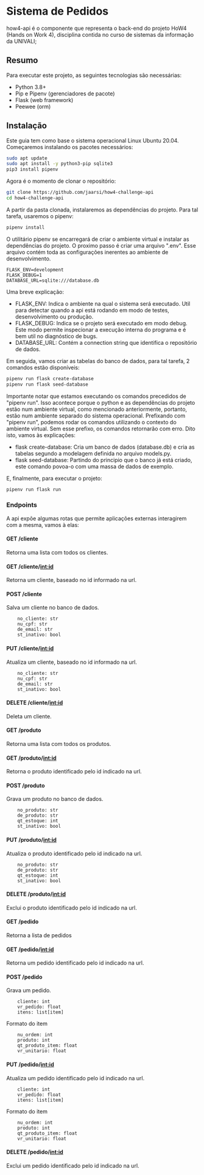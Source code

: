 # Sistema de Pedidos

how4-api é o componente que representa o back-end do projeto HoW4 (Hands on Work 4), disciplina contida no curso de sistemas da informação da UNIVALI;

## Resumo

Para executar este projeto, as seguintes tecnologias são necessárias:

- Python 3.8+
- Pip e Pipenv (gerenciadores de pacote)
- Flask (web framework)
- Peewee (orm)

## Instalação

Este guia tem como base o sistema operacional Linux Ubuntu 20.04.
Começaremos instalando os pacotes necessários:

```bash
sudo apt update
sudo apt install -y python3-pip sqlite3
pip3 install pipenv
```

Agora é o momento de clonar o repositório:

```bash
git clone https://github.com/jaarsi/how4-challenge-api
cd how4-challenge-api
```

A partir da pasta clonada, instalaremos as dependências do projeto. Para tal tarefa, usaremos o pipenv:

```bash
pipenv install
```

O utilitário pipenv se encarregará de criar o ambiente virtual e instalar as dependências do projeto.
O proximo passo é criar uma arquivo ".env". Esse arquivo contém toda as configurações inerentes ao ambiente de desenvolvimento.

```text
FLASK_ENV=development
FLASK_DEBUG=1
DATABASE_URL=sqlite:///database.db
```

Uma breve explicação:

- FLASK_ENV: Indica o ambiente na qual o sistema será executado. Util para detectar quando a api está rodando em modo de testes, desenvolvimento ou produção.
- FLASK_DEBUG: Indica se o projeto será executado em modo debug. Este modo permite inspecionar a execução interna do programa e é bem util no diagnóstico de bugs.
- DATABASE_URL: Contém a connection string que identifica o repositório de dados.

Em seguida, vamos criar as tabelas do banco de dados, para tal tarefa, 2 comandos estão disponíveis:

```bash
pipenv run flask create-database
pipenv run flask seed-database
```

Importante notar que estamos executando os comandos precedidos de "pipenv run". Isso acontece porque o python e as dependências do projeto estão num ambiente virtual, como mencionado anteriormente, portanto, estão num ambiente separado do sistema operacional. Prefixando com "pipenv run", podemos rodar os comandos utilizando o contexto do ambiente virtual. Sem esse prefixo, os comandos retornarão com erro. Dito isto, vamos às explicações:

- flask create-database: Cria um banco de dados (database.db) e cria as tabelas segundo a modelagem definida no arquivo models.py.
- flask seed-database: Partindo do principio que o banco já está criado, este comando povoa-o com uma massa de dados de exemplo.

E, finalmente, para executar o projeto:

```bash
pipenv run flask run
```

### Endpoints

A api expõe algumas rotas que permite aplicações externas interagirem com a mesma, vamos à elas:

#### GET /cliente

Retorna uma lista com todos os clientes.

#### GET /cliente/<int:id>

Retorna um cliente, baseado no id informado na url.

#### POST /cliente

Salva um cliente no banco de dados.

```text
    no_cliente: str
    nu_cpf: str
    de_email: str
    st_inativo: bool
```

#### PUT /cliente/<int:id>

Atualiza um cliente, baseado no id informado na url.

```text
    no_cliente: str
    nu_cpf: str
    de_email: str
    st_inativo: bool
```

#### DELETE /cliente/<int:id>

Deleta um cliente.

#### GET /produto

Retorna uma lista com todos os produtos.

#### GET /produto/<int:id>

Retorna o produto identificado pelo id indicado na url.

#### POST /produto

Grava um produto no banco de dados.

```text
    no_produto: str
    de_produto: str
    qt_estoque: int
    st_inativo: bool
```

#### PUT /produto/<int:id>

Atualiza o produto identificado pelo id indicado na url.

```text
    no_produto: str
    de_produto: str
    qt_estoque: int
    st_inativo: bool
```

#### DELETE /produto/<int:id>

Exclui o produto identificado pelo id indicado na url.

#### GET /pedido

Retorna a lista de pedidos

#### GET /pedido/<int:id>

Retorna um pedido identificado pelo id indicado na url.

#### POST /pedido

Grava um pedido.

```text
    cliente: int
    vr_pedido: float
    itens: list[item]
```

Formato do item
```
    nu_ordem: int
    produto: int
    qt_produto_item: float
    vr_unitario: float
```

#### PUT /pedido/<int:id>

Atualiza um pedido identificado pelo id indicado na url.

```text
    cliente: int
    vr_pedido: float
    itens: list[item]
```

Formato do item
```
    nu_ordem: int
    produto: int
    qt_produto_item: float
    vr_unitario: float
```

#### DELETE /pedido/<int:id>

Exclui um pedido identificado pelo id indicado na url.
